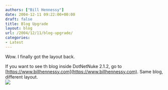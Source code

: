 ```yaml
---
authors: ["Bill Hennessy"]
date: 2004-12-11 09:22:00+00:00
draft: false
title: Blog Upgrade
layout: blog
url: /2004/12/11/blog-upgrade/
categories:
- Latest
---
```


Wow. I finally got the layout back.  
  
If you want to see th blog inside DotNetNuke 2.1.2, go to [https://www.billhennessy.com](https://www.billhennessy.com). Same blog, different layout.   
![](https://blog.billhennessy.com/aggbug.aspx?PostID=850)

